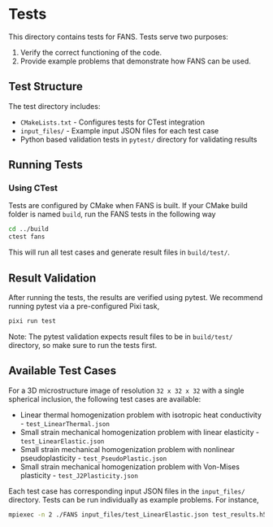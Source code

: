 # Tests

This directory contains tests for FANS. Tests serve two purposes:

1. Verify the correct functioning of the code.
2. Provide example problems that demonstrate how FANS can be used.

## Test Structure

The test directory includes:

- `CMakeLists.txt` - Configures tests for CTest integration
- `input_files/` - Example input JSON files for each test case
- Python based validation tests in `pytest/` directory for validating results

## Running Tests

### Using CTest

Tests are configured by CMake when FANS is built. If your CMake build folder is named `build`, run the FANS tests in the following way

```bash
cd ../build
ctest fans
```

This will run all test cases and generate result files in `build/test/`.

## Result Validation

After running the tests, the results are verified using pytest. We recommend running pytest via a pre-configured Pixi task,

```bash
pixi run test
```

Note: The pytest validation expects result files to be in `build/test/` directory, so make sure to run the tests first.

## Available Test Cases

For a 3D microstructure image of resolution `32 x 32 x 32` with a single spherical inclusion, the following test cases are available:

- Linear thermal homogenization problem with isotropic heat conductivity - `test_LinearThermal.json`
- Small strain mechanical homogenization problem with linear elasticity - `test_LinearElastic.json`
- Small strain mechanical homogenization problem with nonlinear pseudoplasticity - `test_PseudoPlastic.json`
- Small strain mechanical homogenization problem with Von-Mises plasticity - `test_J2Plasticity.json`

Each test case has corresponding input JSON files in the `input_files/` directory. Tests can be run individually as example problems. For instance,

```bash
mpiexec -n 2 ./FANS input_files/test_LinearElastic.json test_results.h5
```

